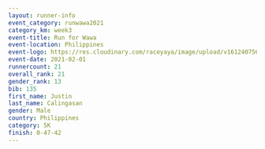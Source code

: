 ```yaml
--- 
layout: runner-info 
event_category: runwawa2021 
category_km: week3 
event-title: Run for Wawa 
event-location: Philippines 
event-logo: https://res.cloudinary.com/raceyaya/image/upload/v1612407562/logo/2021/i-ran-wawa-logo_syijlo.jpg 
event-date: 2021-02-01 
runnercount: 21
overall_rank: 21
gender_rank: 13
bib: 135
first_name: Justin
last_name: Calingasan
gender: Male
country: Philippines
category: 5K
finish: 0-47-42
--- 
```

